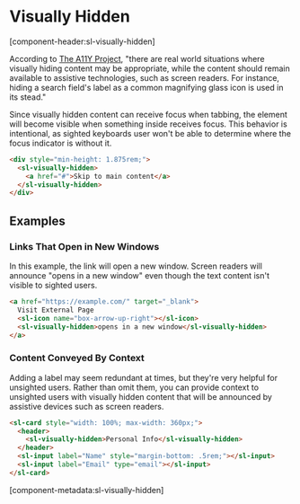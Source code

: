 # Visually Hidden

[component-header:sl-visually-hidden]

According to [The A11Y Project](https://www.a11yproject.com/posts/2013-01-11-how-to-hide-content/), "there are real world situations where visually hiding content may be appropriate, while the content should remain available to assistive technologies, such as screen readers. For instance, hiding a search field's label as a common magnifying glass icon is used in its stead."

Since visually hidden content can receive focus when tabbing, the element will become visible when something inside receives focus. This behavior is intentional, as sighted keyboards user won't be able to determine where the focus indicator is without it.

```html preview
<div style="min-height: 1.875rem;">
  <sl-visually-hidden>
    <a href="#">Skip to main content</a>
  </sl-visually-hidden>
</div>
```

## Examples

### Links That Open in New Windows

In this example, the link will open a new window. Screen readers will announce "opens in a new window" even though the text content isn't visible to sighted users.

```html preview
<a href="https://example.com/" target="_blank">
  Visit External Page
  <sl-icon name="box-arrow-up-right"></sl-icon>
  <sl-visually-hidden>opens in a new window</sl-visually-hidden>
</a>
```

### Content Conveyed By Context

Adding a label may seem redundant at times, but they're very helpful for unsighted users. Rather than omit them, you can provide context to unsighted users with visually hidden content that will be announced by assistive devices such as screen readers.

```html preview
<sl-card style="width: 100%; max-width: 360px;">
  <header>
    <sl-visually-hidden>Personal Info</sl-visually-hidden>
  </header>
  <sl-input label="Name" style="margin-bottom: .5rem;"></sl-input>
  <sl-input label="Email" type="email"></sl-input>
</sl-card>
```

[component-metadata:sl-visually-hidden]
